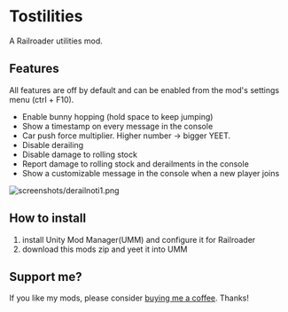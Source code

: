 ﻿# Tostilities 

A Railroader utilities mod.

## Features

All features are off by default and can be enabled from the mod's settings menu (ctrl + F10). 

- Enable bunny hopping (hold space to keep jumping)
- Show a timestamp on every message in the console
- Car push force multiplier. Higher number -> bigger YEET.
- Disable derailing
- Disable damage to rolling stock
- Report damage to rolling stock and derailments in the console
- Show a customizable message in the console when a new player joins

![screenshots/derailnoti1.png](screenshots/derailnoti1.png)

## How to install

1. install Unity Mod Manager(UMM) and configure it for Railroader
2. download this mods zip and yeet it into UMM

## Support me?

If you like my mods, please consider [buying me a coffee](https://ko-fi.com/tostiman). Thanks!
